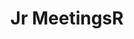 ---
title: "Jr MeetingsR"
layout: "index"

hero:
    heading: "A list of R conferences and meetings"
    text: "This site attempts to list R conferences and local useR groups. Please feel free to add any missing group or conference. In particular, most of the associated twitter names are missing. There are currently 466 R user groups and events. To propose a change, just click the pencil icon next to the titles.

    
    Keep up to date by following [@rstats_meetings](#).

    
    This list is maintained by Jumping Rivers. We also maintain a corresponding list of [Data Science conferences and events](#)."

cards: 
    -
        imageUrl: "/images/events.png"
        imageDescription: ""
        heading: "EVENTS"
        text: "Lorem ipsum dolor sit amet, possit tibique no eam, porro decore eu sea"
        button: 
            name: "View Events"
            url: "/events"
    -
        imageUrl: "/images/r.png"
        imageDescription: ""
        heading: "R User Groups"
        text: "Lorem ipsum dolor sit amet, possit tibique no eam, porro decore eu sea"
        button: 
            name: "View R User Groups"
            url: "/r-user-groups"
    -
        imageUrl: "/images/r-ladies.png"
        imageDescription: ""
        heading: "R-Ladies Groups"
        text: "Lorem ipsum dolor sit amet, possit tibique no eam, porro decore eu sea"
        button: 
            name: "View R-Ladies Groups"
            url: "#"
    -
        imageUrl: "/images/virtual.png"
        imageDescription: ""
        heading: "Virtual Events"
        text: "Lorem ipsum dolor sit amet, possit tibique no eam, porro decore eu sea"
        button: 
            name: "View Virtual Events"
            url: "#"

data:
    heading: "THE DATA"
    text: "All files used to build this site can be found on the associated GitHub page.
    
    
    Additionally, you can download a convenient CSV file of the data"

    items:
        -
            itemName: "Conferences:"
            itemUrlName: "https://jumpingrivers.github.io/meetingsR/events.csv"
            itemUrl: "https://jumpingrivers.github.io/meetingsR/events.csv"
        -
            itemName: "User Groups:"
            itemUrlName: "https://jumpingrivers.github.io/meetingsR/groups.csv"
            itemUrl: "https://jumpingrivers.github.io/meetingsR/groups.csv"
        -
            itemName: "Virtual events:"
            itemUrlName: "https://jumpingrivers.github.io/meetingsR/virtual.csv"
            itemUrl: "https://jumpingrivers.github.io/meetingsR/virtual.csv"

    footer:
        textOne: "The R scripts used to generate these CSV files are also located in the GitHub repo"
        linksName: "https://github.com/jumpingrivers/meetingsR/tree/master/R"
        linksUrl: "https://github.com/jumpingrivers/meetingsR/tree/master/R"
        textTwo: "These scripts were initially created via the [eRum competition](#)"
    
---